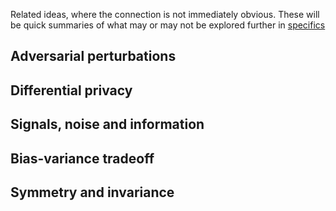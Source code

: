 Related ideas, where the connection is not immediately obvious. These will be quick summaries of what may or may not be explored further in [specifics](/specifics)

## Adversarial perturbations



## Differential privacy



## Signals, noise and information



## Bias-variance tradeoff



## Symmetry and invariance
